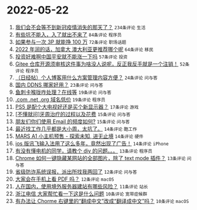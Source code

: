 # 2022-05-22

1. [我们会不会等不到新冠疫情消失的那天了？](https://www.v2ex.com/t/854488) `234条评论` `生活`
1. [有些坑不能入，入了就出不来了](https://www.v2ex.com/t/854427) `84条评论` `程序员`
1. [如果参与一次 3P 就能挣 100 万](https://www.v2ex.com/t/854462) `72条评论` `职场话题`
1. [2022 年润的话，加拿大 澳大利亚更推荐哪个呢](https://www.v2ex.com/t/854432) `64条评论` `移民`
1. [投资好难啊中国平安就不能涨一下吗](https://www.v2ex.com/t/854449) `57条评论` `投资`
1. [Gitee 仓库开源须审核这件事为啥没人说呢，反正我反手就是一个注销！](https://www.v2ex.com/t/854472) `52条评论` `程序员`
1. [（日经帖）个人博客用什么方案管理内容方便？](https://www.v2ex.com/t/854446) `24条评论` `问与答`
1. [国内 DDNS 哪家好用？](https://www.v2ex.com/t/854456) `23条评论` `问与答`
1. [鱼刺卡喉咙咋处理？在线等](https://www.v2ex.com/t/854545) `19条评论` `问与答`
1. [.com .net .org 域名低价](https://www.v2ex.com/t/854442) `19条评论` `程序员`
1. [PS5 是配个大电视好还是买个新显示器？](https://www.v2ex.com/t/854444) `17条评论` `游戏`
1. [[不懂就问]牙周治疗的过程以及花费](https://www.v2ex.com/t/854546) `15条评论` `问与答`
1. [朋友们你们使用 Email 的频度如何?](https://www.v2ex.com/t/854439) `15条评论` `问与答`
1. [最近找工作几乎都是大小周，太坑了。](https://www.v2ex.com/t/854507) `14条评论` `酷工作`
1. [MARS A1 小主机预售 - 探索未知, 进无止境](https://www.v2ex.com/t/854498) `14条评论` `硬件`
1. [ios 版讯飞输入法用了这么多年，竟然出现了广告！](https://www.v2ex.com/t/854458) `14条评论` `iPhone`
1. [有没有懂电机的同学，请教个 diy 的问题。。。](https://www.v2ex.com/t/854509) `13条评论` `程序员`
1. [Chrome 如何一键隐藏某网站的全部图片，除了 text mode 插件？](https://www.v2ex.com/t/854453) `13条评论` `问与答`
1. [省级防诈系统误报，派出所找我两回了](https://www.v2ex.com/t/854467) `12条评论` `问与答`
1. [大家会在手机上看 PDF 吗？](https://www.v2ex.com/t/854426) `12条评论` `macOS`
1. [人在国内，使用境外服务器建站有哪些风险？](https://www.v2ex.com/t/854524) `11条评论` `站长`
1. [浙江电信 大家帮忙看一下这是什么问题](https://www.v2ex.com/t/854541) `10条评论` `宽带症候群`
1. [有办法让 Chorme 右键里的“翻成中文”改成“翻译成中文”吗？](https://www.v2ex.com/t/854445) `10条评论` `macOS`
